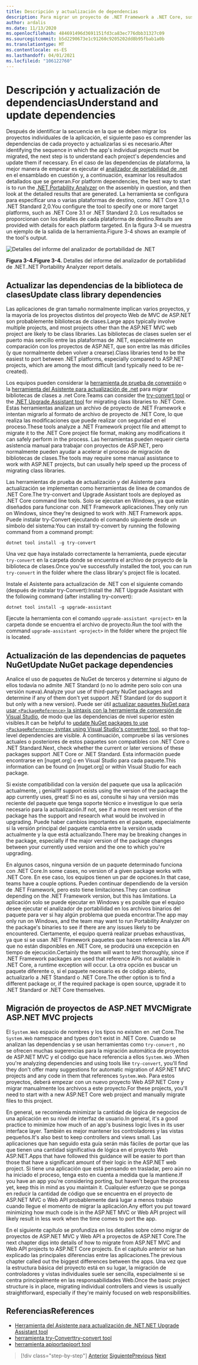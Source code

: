 ```yaml
---
title: Descripción y actualización de dependencias
description: Para migrar un proyecto de .NET Framework a .NET Core, sus dependencias deben actualizarse para que funcionen con .NET Core. En esta sección se examinan las herramientas y los enfoques que se pueden usar para planear las migraciones de aplicaciones de gran tamaño.
author: ardalis
ms.date: 11/13/2020
ms.openlocfilehash: 484691496d3691151fd3ca83ec776dbb31327c09
ms.sourcegitcommit: b5d2290673e1c91260c9205202dd8b95fbab1a0b
ms.translationtype: MT
ms.contentlocale: es-ES
ms.lasthandoff: 04/01/2021
ms.locfileid: "106122760"
---
```

# <a name="understand-and-update-dependencies"></a><span data-ttu-id="fe27e-104">Descripción y actualización de dependencias</span><span class="sxs-lookup"><span data-stu-id="fe27e-104">Understand and update dependencies</span></span>

<span data-ttu-id="fe27e-105">Después de identificar la secuencia en la que se deben migrar los proyectos individuales de la aplicación, el siguiente paso es comprender las dependencias de cada proyecto y actualizarlas si es necesario.</span><span class="sxs-lookup"><span data-stu-id="fe27e-105">After identifying the sequence in which the app's individual projects must be migrated, the next step is to understand each project's dependencies and update them if necessary.</span></span> <span data-ttu-id="fe27e-106">En el caso de las dependencias de plataforma, la mejor manera de empezar es ejecutar el [analizador de portabilidad de .net](../../standard/analyzers/portability-analyzer.md) en el ensamblado en cuestión y, a continuación, examinar los resultados detallados que se generan.</span><span class="sxs-lookup"><span data-stu-id="fe27e-106">For platform dependencies, the best way to start is to run the [.NET Portability Analyzer](../../standard/analyzers/portability-analyzer.md) on the assembly in question, and then look at the detailed results that are generated.</span></span> <span data-ttu-id="fe27e-107">La herramienta se configura para especificar una o varias plataformas de destino, como .NET Core 3,1 o .NET Standard 2,0.</span><span class="sxs-lookup"><span data-stu-id="fe27e-107">You configure the tool to specify one or more target platforms, such as .NET Core 3.1 or .NET Standard 2.0.</span></span> <span data-ttu-id="fe27e-108">Los resultados se proporcionan con los detalles de cada plataforma de destino.</span><span class="sxs-lookup"><span data-stu-id="fe27e-108">Results are provided with details for each platform targeted.</span></span> <span data-ttu-id="fe27e-109">En la figura 3-4 se muestra un ejemplo de la salida de la herramienta.</span><span class="sxs-lookup"><span data-stu-id="fe27e-109">Figure 3-4 shows an example of the tool's output.</span></span>

![Detalles del informe del analizador de portabilidad de .NET](./media/Figure3-4.png)

<span data-ttu-id="fe27e-111">**Figura 3-4.**</span><span class="sxs-lookup"><span data-stu-id="fe27e-111">**Figure 3-4.**</span></span> <span data-ttu-id="fe27e-112">Detalles del informe del analizador de portabilidad de .NET.</span><span class="sxs-lookup"><span data-stu-id="fe27e-112">.NET Portability Analyzer report details.</span></span>

## <a name="update-class-library-dependencies"></a><span data-ttu-id="fe27e-113">Actualizar las dependencias de la biblioteca de clases</span><span class="sxs-lookup"><span data-stu-id="fe27e-113">Update class library dependencies</span></span>

<span data-ttu-id="fe27e-114">Las aplicaciones de gran tamaño normalmente implican varios proyectos, y la mayoría de los proyectos distintos del proyecto Web de MVC de ASP.NET son probablemente bibliotecas de clases.</span><span class="sxs-lookup"><span data-stu-id="fe27e-114">Large apps typically involve multiple projects, and most projects other than the ASP.NET MVC web project are likely to be class libraries.</span></span> <span data-ttu-id="fe27e-115">Las bibliotecas de clases suelen ser el puerto más sencillo entre las plataformas de .NET, especialmente en comparación con los proyectos de ASP.NET, que son entre las más difíciles (y que normalmente deben volver a crearse).</span><span class="sxs-lookup"><span data-stu-id="fe27e-115">Class libraries tend to be the easiest to port between .NET platforms, especially compared to ASP.NET projects, which are among the most difficult (and typically need to be re-created).</span></span>

<span data-ttu-id="fe27e-116">Los equipos pueden considerar la [herramienta de prueba de conversión](https://github.com/dotnet/try-convert) o la [herramienta del Asistente para actualización de .net](https://aka.ms/dotnet-upgrade-assistant) para migrar bibliotecas de clases a .net Core.</span><span class="sxs-lookup"><span data-stu-id="fe27e-116">Teams can consider the [try-convert tool](https://github.com/dotnet/try-convert) or the [.NET Upgrade Assistant tool](https://aka.ms/dotnet-upgrade-assistant) for migrating class libraries to .NET Core.</span></span> <span data-ttu-id="fe27e-117">Estas herramientas analizan un archivo de proyecto de .NET Framework e intentan migrarlo al formato de archivo de proyecto de .NET Core, lo que realiza las modificaciones que puede realizar con seguridad en el proceso.</span><span class="sxs-lookup"><span data-stu-id="fe27e-117">These tools analyze a .NET Framework project file and attempt to migrate it to the .NET Core project file format, making any modifications it can safely perform in the process.</span></span> <span data-ttu-id="fe27e-118">Las herramientas pueden requerir cierta asistencia manual para trabajar con proyectos de ASP.NET, pero normalmente pueden ayudar a acelerar el proceso de migración de bibliotecas de clases.</span><span class="sxs-lookup"><span data-stu-id="fe27e-118">The tools may require some manual assistance to work with ASP.NET projects, but can usually help speed up the process of migrating class libraries.</span></span>

<span data-ttu-id="fe27e-119">Las herramientas de prueba de actualización y del Asistente para actualización se implementan como herramientas de línea de comandos de .NET Core.</span><span class="sxs-lookup"><span data-stu-id="fe27e-119">The try-convert and Upgrade Assistant tools are deployed as .NET Core command line tools.</span></span> <span data-ttu-id="fe27e-120">Solo se ejecutan en Windows, ya que están diseñados para funcionar con .NET Framework aplicaciones.</span><span class="sxs-lookup"><span data-stu-id="fe27e-120">They only run on Windows, since they're designed to work with .NET Framework apps.</span></span> <span data-ttu-id="fe27e-121">Puede instalar try-Convert ejecutando el comando siguiente desde un símbolo del sistema:</span><span class="sxs-lookup"><span data-stu-id="fe27e-121">You can install try-convert by running the following command from a command prompt:</span></span>

```dotnetcli
dotnet tool install -g try-convert
```

<span data-ttu-id="fe27e-122">Una vez que haya instalado correctamente la herramienta, puede ejecutar `try-convert` en la carpeta donde se encuentra el archivo de proyecto de la biblioteca de clases.</span><span class="sxs-lookup"><span data-stu-id="fe27e-122">Once you've successfully installed the tool, you can run `try-convert` in the folder where the class library's project file is located.</span></span>

<span data-ttu-id="fe27e-123">Instale el Asistente para actualización de .NET con el siguiente comando (después de instalar try-Convert):</span><span class="sxs-lookup"><span data-stu-id="fe27e-123">Install the .NET Upgrade Assistant with the following command (after installing try-convert):</span></span>

```dotnetcli
dotnet tool install -g upgrade-assistant
```

<span data-ttu-id="fe27e-124">Ejecute la herramienta con el comando `upgrade-assistant <project>` en la carpeta donde se encuentra el archivo de proyecto.</span><span class="sxs-lookup"><span data-stu-id="fe27e-124">Run the tool with the command `upgrade-assistant <project>` in the folder where the project file is located.</span></span>

## <a name="update-nuget-package-dependencies"></a><span data-ttu-id="fe27e-125">Actualización de las dependencias de paquetes NuGet</span><span class="sxs-lookup"><span data-stu-id="fe27e-125">Update NuGet package dependencies</span></span>

<span data-ttu-id="fe27e-126">Analice el uso de paquetes de NuGet de terceros y determine si alguno de ellos todavía no admite .NET Standard (o no lo admite pero solo con una versión nueva).</span><span class="sxs-lookup"><span data-stu-id="fe27e-126">Analyze your use of third-party NuGet packages and determine if any of them don't yet support .NET Standard (or do support it but only with a new version).</span></span> <span data-ttu-id="fe27e-127">Puede ser útil [actualizar paquetes NuGet para usar `<PackageReference>` la sintaxis con la herramienta de conversión de Visual Studio](/nuget/consume-packages/migrate-packages-config-to-package-reference), de modo que las dependencias de nivel superior estén visibles.</span><span class="sxs-lookup"><span data-stu-id="fe27e-127">It can be helpful to [update NuGet packages to use `<PackageReference>` syntax using Visual Studio's converter tool](/nuget/consume-packages/migrate-packages-config-to-package-reference), so that top-level dependencies are visible.</span></span> <span data-ttu-id="fe27e-128">A continuación, compruebe si las versiones actuales o posteriores de estos paquetes son compatibles con .NET Core o .NET Standard.</span><span class="sxs-lookup"><span data-stu-id="fe27e-128">Next, check whether the current or later versions of these packages support .NET Core or .NET Standard.</span></span> <span data-ttu-id="fe27e-129">Esta información puede encontrarse en [nuget.org] o en Visual Studio para cada paquete.</span><span class="sxs-lookup"><span data-stu-id="fe27e-129">This information can be found on [nuget.org] or within Visual Studio for each package.</span></span>

<span data-ttu-id="fe27e-130">Si existe compatibilidad con la versión del paquete que usa la aplicación actualmente, ¡ genial!</span><span class="sxs-lookup"><span data-stu-id="fe27e-130">If support exists using the version of the package the app currently uses, great!</span></span> <span data-ttu-id="fe27e-131">Si no es así, consulte si hay una versión más reciente del paquete que tenga soporte técnico e investigue lo que sería necesario para la actualización.</span><span class="sxs-lookup"><span data-stu-id="fe27e-131">If not, see if a more recent version of the package has the support and research what would be involved in upgrading.</span></span> <span data-ttu-id="fe27e-132">Puede haber cambios importantes en el paquete, especialmente si la versión principal del paquete cambia entre la versión usada actualmente y la que está actualizando.</span><span class="sxs-lookup"><span data-stu-id="fe27e-132">There may be breaking changes in the package, especially if the major version of the package changes between your currently used version and the one to which you're upgrading.</span></span>

<span data-ttu-id="fe27e-133">En algunos casos, ninguna versión de un paquete determinado funciona con .NET Core.</span><span class="sxs-lookup"><span data-stu-id="fe27e-133">In some cases, no version of a given package works with .NET Core.</span></span> <span data-ttu-id="fe27e-134">En ese caso, los equipos tienen un par de opciones.</span><span class="sxs-lookup"><span data-stu-id="fe27e-134">In that case, teams have a couple options.</span></span> <span data-ttu-id="fe27e-135">Pueden continuar dependiendo de la versión de .NET Framework, pero esto tiene limitaciones.</span><span class="sxs-lookup"><span data-stu-id="fe27e-135">They can continue depending on the .NET Framework version, but this has limitations.</span></span> <span data-ttu-id="fe27e-136">La aplicación solo se puede ejecutar en Windows y es posible que el equipo desee ejecutar el analizador de portabilidad en los archivos binarios del paquete para ver si hay algún problema que pueda encontrar.</span><span class="sxs-lookup"><span data-stu-id="fe27e-136">The app may only run on Windows, and the team may want to run Portability Analyzer on the package's binaries to see if there are any issues likely to be encountered.</span></span> <span data-ttu-id="fe27e-137">Ciertamente, el equipo querrá realizar pruebas exhaustivas, ya que si se usan .NET Framework paquetes que hacen referencia a las API que no están disponibles en .NET Core, se producirá una excepción en tiempo de ejecución.</span><span class="sxs-lookup"><span data-stu-id="fe27e-137">Certainly the team will want to test thoroughly, since if .NET Framework packages are used that reference APIs not available in .NET Core, a runtime exception will occur.</span></span> <span data-ttu-id="fe27e-138">La otra opción es buscar un paquete diferente o, si el paquete necesario es de código abierto, actualizarlo a .NET Standard o .NET Core.</span><span class="sxs-lookup"><span data-stu-id="fe27e-138">The other option is to find a different package or, if the required package is open source, upgrade it to .NET Standard or .NET Core themselves.</span></span>

## <a name="migrate-aspnet-mvc-projects"></a><span data-ttu-id="fe27e-139">Migración de proyectos de ASP.NET MVC</span><span class="sxs-lookup"><span data-stu-id="fe27e-139">Migrate ASP.NET MVC projects</span></span>

<span data-ttu-id="fe27e-140">El `System.Web` espacio de nombres y los tipos no existen en .net Core.</span><span class="sxs-lookup"><span data-stu-id="fe27e-140">The `System.Web` namespace and types don't exist in .NET Core.</span></span> <span data-ttu-id="fe27e-141">Cuando se analizan las dependencias y se usan herramientas como `try-convert` , no se ofrecen muchas sugerencias para la migración automática de proyectos de ASP.NET MVC y el código que hace referencia a ellos `System.Web` .</span><span class="sxs-lookup"><span data-stu-id="fe27e-141">When you're analyzing dependencies and using tools like `try-convert`, you'll find they don't offer many suggestions for automatic migration of ASP.NET MVC projects and any code in them that references `System.Web`.</span></span> <span data-ttu-id="fe27e-142">Para estos proyectos, deberá empezar con un nuevo proyecto Web ASP.NET Core y migrar manualmente los archivos a este proyecto.</span><span class="sxs-lookup"><span data-stu-id="fe27e-142">For these projects, you'll need to start with a new ASP.NET Core web project and manually migrate files to this project.</span></span>

<span data-ttu-id="fe27e-143">En general, se recomienda minimizar la cantidad de lógica de negocios de una aplicación en su nivel de interfaz de usuario.</span><span class="sxs-lookup"><span data-stu-id="fe27e-143">In general, it's a good practice to minimize how much of an app's business logic lives in its user interface layer.</span></span> <span data-ttu-id="fe27e-144">También es mejor mantener los controladores y las vistas pequeños.</span><span class="sxs-lookup"><span data-stu-id="fe27e-144">It's also best to keep controllers and views small.</span></span> <span data-ttu-id="fe27e-145">Las aplicaciones que han seguido esta guía serán más fáciles de portar que las que tienen una cantidad significativa de lógica en el proyecto Web ASP.NET.</span><span class="sxs-lookup"><span data-stu-id="fe27e-145">Apps that have followed this guidance will be easier to port than those that have a significant amount of their logic in the ASP.NET web project.</span></span> <span data-ttu-id="fe27e-146">Si tiene una aplicación que está pensando en trasladar, pero aún no ha iniciado el proceso, tenga esto en cuenta a medida que la mantiene.</span><span class="sxs-lookup"><span data-stu-id="fe27e-146">If you have an app you're considering porting, but haven't begun the process yet, keep this in mind as you maintain it.</span></span> <span data-ttu-id="fe27e-147">Cualquier esfuerzo que se ponga en reducir la cantidad de código que se encuentra en el proyecto de ASP.NET MVC o Web API probablemente dará lugar a menos trabajo cuando llegue el momento de migrar la aplicación.</span><span class="sxs-lookup"><span data-stu-id="fe27e-147">Any effort you put toward minimizing how much code is in the ASP.NET MVC or Web API project will likely result in less work when the time comes to port the app.</span></span>

<span data-ttu-id="fe27e-148">En el siguiente capítulo se profundiza en los detalles sobre cómo migrar de proyectos de ASP.NET MVC y Web API a proyectos de ASP.NET Core.</span><span class="sxs-lookup"><span data-stu-id="fe27e-148">The next chapter digs into details of how to migrate from ASP.NET MVC and Web API projects to ASP.NET Core projects.</span></span> <span data-ttu-id="fe27e-149">En el capítulo anterior se han explicado las principales diferencias entre las aplicaciones.</span><span class="sxs-lookup"><span data-stu-id="fe27e-149">The previous chapter called out the biggest differences between the apps.</span></span> <span data-ttu-id="fe27e-150">Una vez que la estructura básica del proyecto está en su lugar, la migración de controladores y vistas individuales suele ser sencilla, especialmente si se centra principalmente en las responsabilidades Web.</span><span class="sxs-lookup"><span data-stu-id="fe27e-150">Once the basic project structure is in place, migrating individual controllers and views is usually straightforward, especially if they're mainly focused on web responsibilities.</span></span>

## <a name="references"></a><span data-ttu-id="fe27e-151">Referencias</span><span class="sxs-lookup"><span data-stu-id="fe27e-151">References</span></span>

- [<span data-ttu-id="fe27e-152">Herramienta del Asistente para actualización de .NET</span><span class="sxs-lookup"><span data-stu-id="fe27e-152">.NET Upgrade Assistant tool</span></span>](https://aka.ms/dotnet-upgrade-assistant)
- [<span data-ttu-id="fe27e-153">herramienta try-Convert</span><span class="sxs-lookup"><span data-stu-id="fe27e-153">try-convert tool</span></span>](https://github.com/dotnet/try-convert)
- [<span data-ttu-id="fe27e-154">herramienta apiport</span><span class="sxs-lookup"><span data-stu-id="fe27e-154">apiport tool</span></span>](https://github.com/microsoft/dotnet-apiport)

>[!div class="step-by-step"]
><span data-ttu-id="fe27e-155">[Anterior](identify-migration-sequence.md)
>[Siguiente](strategies-migrating-in-production.md)</span><span class="sxs-lookup"><span data-stu-id="fe27e-155">[Previous](identify-migration-sequence.md)
[Next](strategies-migrating-in-production.md)</span></span>
